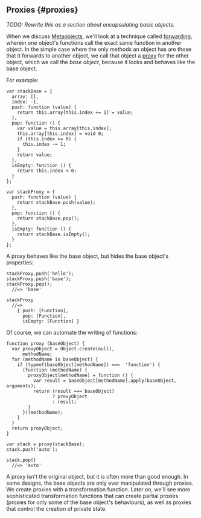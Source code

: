 ## Proxies {#proxies}

*TODO: Rewrite this as a section about encapsulating basic objects.*

When we discuss [Metaobjects](#metaobjects), we'll look at a technique called [forwarding](#forwarding), wherein one object's functions call the exact same function in another object. In the simple case where the only methods an object has are those that it forwards to another object, we call that object a [proxy] for the other object, which we call the *base object*, because it looks and behaves like the base object.

[proxy]: https://en.wikipedia.org/wiki/Proxy_pattern

For example:

~~~~~~~~
var stackBase = {
  array: [],
  index: -1,
  push: function (value) {
    return this.array[this.index += 1] = value;
  },
  pop: function () {
    var value = this.array[this.index];
    this.array[this.index] = void 0;
    if (this.index >= 0) {
      this.index -= 1;
    }
    return value;
  },
  isEmpty: function () {
    return this.index < 0;
  }
};

var stackProxy = {
  push: function (value) {
    return stackBase.push(value);
  },
  pop: function () {
    return stackBase.pop();
  },
  isEmpty: function () {
    return stackBase.isEmpty();
  }
};
~~~~~~~~

A proxy behaves like the base object, but hides the base object's properties:

~~~~~~~~
stackProxy.push('hello');
stackProxy.push('base');
stackProxy.pop();
  //=> 'base'

stackProxy
  //=>
    { push: [Function],
      pop: [Function],
      isEmpty: [Function] }
~~~~~~~~



Of course, we can automate the writing of functions:

~~~~~~~~
function proxy (baseObject) {
  var proxyObject = Object.create(null),
      methodName;
  for (methodName in baseObject) {
    if (typeof(baseObject[methodName]) ===  'function') {
      (function (methodName) {
        proxyObject[methodName] = function () {
          var result = baseObject[methodName].apply(baseObject, arguments);
          return (result === baseObject)
                 ? proxyObject
                 : result;
        }
      })(methodName);
    }
  }
  return proxyObject;
}

var stack = proxy(stackBase);
stack.push('auto');

stack.pop()
  //=> 'auto'
~~~~~~~~

A proxy isn't the original object, but it is often more than good enough. In some designs, the base objects are only ever manipulated through proxies. We create proxies with a transformation function. Later on, we'll see more sophisticated transformation functions that can create partial proxies (proxies for only some of the base object's behaviours), as well as proxies that control the creation of private state.